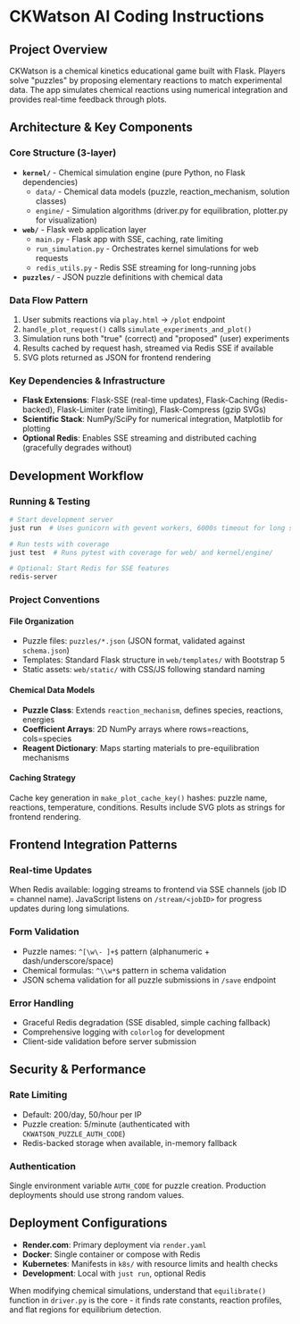 # CKWatson AI Coding Instructions

## Project Overview

CKWatson is a chemical kinetics educational game built with Flask. Players solve "puzzles" by proposing elementary reactions to match experimental data. The app simulates chemical reactions using numerical integration and provides real-time feedback through plots.

## Architecture & Key Components

### Core Structure (3-layer)

- **`kernel/`** - Chemical simulation engine (pure Python, no Flask dependencies)
  - `data/` - Chemical data models (puzzle, reaction_mechanism, solution classes)
  - `engine/` - Simulation algorithms (driver.py for equilibration, plotter.py for visualization)
- **`web/`** - Flask web application layer
  - `main.py` - Flask app with SSE, caching, rate limiting
  - `run_simulation.py` - Orchestrates kernel simulations for web requests
  - `redis_utils.py` - Redis SSE streaming for long-running jobs
- **`puzzles/`** - JSON puzzle definitions with chemical data

### Data Flow Pattern

1. User submits reactions via `play.html` → `/plot` endpoint
2. `handle_plot_request()` calls `simulate_experiments_and_plot()`
3. Simulation runs both "true" (correct) and "proposed" (user) experiments
4. Results cached by request hash, streamed via Redis SSE if available
5. SVG plots returned as JSON for frontend rendering

### Key Dependencies & Infrastructure

- **Flask Extensions**: Flask-SSE (real-time updates), Flask-Caching (Redis-backed), Flask-Limiter (rate limiting), Flask-Compress (gzip SVGs)
- **Scientific Stack**: NumPy/SciPy for numerical integration, Matplotlib for plotting
- **Optional Redis**: Enables SSE streaming and distributed caching (gracefully degrades without)

## Development Workflow

### Running & Testing

```bash
# Start development server
just run  # Uses gunicorn with gevent workers, 6000s timeout for long simulations

# Run tests with coverage
just test  # Runs pytest with coverage for web/ and kernel/engine/

# Optional: Start Redis for SSE features
redis-server
```

### Project Conventions

#### File Organization

- Puzzle files: `puzzles/*.json` (JSON format, validated against `schema.json`)
- Templates: Standard Flask structure in `web/templates/` with Bootstrap 5
- Static assets: `web/static/` with CSS/JS following standard naming

#### Chemical Data Models

- **Puzzle Class**: Extends `reaction_mechanism`, defines species, reactions, energies
- **Coefficient Arrays**: 2D NumPy arrays where rows=reactions, cols=species
- **Reagent Dictionary**: Maps starting materials to pre-equilibration mechanisms

#### Caching Strategy

Cache key generation in `make_plot_cache_key()` hashes: puzzle name, reactions, temperature, conditions. Results include SVG plots as strings for frontend rendering.

## Frontend Integration Patterns

### Real-time Updates

When Redis available: logging streams to frontend via SSE channels (job ID = channel name). JavaScript listens on `/stream/<jobID>` for progress updates during long simulations.

### Form Validation

- Puzzle names: `^[\w\- ]+$` pattern (alphanumeric + dash/underscore/space)
- Chemical formulas: `^\\w*$` pattern in schema validation
- JSON schema validation for all puzzle submissions in `/save` endpoint

### Error Handling

- Graceful Redis degradation (SSE disabled, simple caching fallback)
- Comprehensive logging with `colorlog` for development
- Client-side validation before server submission

## Security & Performance

### Rate Limiting

- Default: 200/day, 50/hour per IP
- Puzzle creation: 5/minute (authenticated with `CKWATSON_PUZZLE_AUTH_CODE`)
- Redis-backed storage when available, in-memory fallback

### Authentication

Single environment variable `AUTH_CODE` for puzzle creation. Production deployments should use strong random values.

## Deployment Configurations

- **Render.com**: Primary deployment via `render.yaml`
- **Docker**: Single container or compose with Redis
- **Kubernetes**: Manifests in `k8s/` with resource limits and health checks
- **Development**: Local with `just run`, optional Redis

When modifying chemical simulations, understand that `equilibrate()` function in `driver.py` is the core - it finds rate constants, reaction profiles, and flat regions for equilibrium detection.

